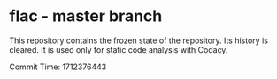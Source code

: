# flac - master branch

This repository contains the frozen state of the repository.
Its history is cleared. It is used only for static code
analysis with Codacy.

Commit Time: 1712376443